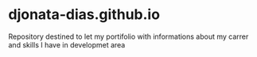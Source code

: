 # djonata-dias.github.io
Repository destined to let my portifolio with informations about my carrer and skills I have in developmet area
